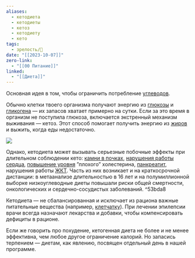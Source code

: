 ```yaml
---
aliases:
  - кетодиета
  - кетодиеты
  - кетоз
  - кетодиету
  - кето
tags:
  - зрелость/🌱
date: "[[2023-10-07]]"
zero-link:
  - "[[00 Питание]]"
linked:
  - "[[Диета]]"
---
```

Основная идея в том, чтобы ограничить потребление [углеводов](Пищевые%20Углеводы.md).

Обычно клетки твоего организма получают энергию из [глюкозы](Глюкоза.md) и [гликогена](Гликоген.md) — их запасов хватает примерно на сутки. Если за это время в организм не поступила глюкоза, включается экстренный механизм выживания — кетоз. Этот способ помогает получить энергию из [жиров](Пищевые%20Жиры.md) и выжить, когда еды недостаточно.

![](Эпилепсия.md#^ccbbbb)

Однако, кетодиета может вызывать серьезные побочные эффекты при длительном соблюдении кето: [камни в почках](https://pubmed.ncbi.nlm.nih.gov/34070285/), [нарушения работы сердца](https://pubmed.ncbi.nlm.nih.gov/31004146/), [повышение уровня](https://www.cambridge.org/core/journals/british-journal-of-nutrition/article/effects-of-lowcarbohydrate-diets-v-lowfat-diets-on-body-weight-and-cardiovascular-risk-factors-a-metaanalysis-of-randomised-controlled-trials/B8FBAC51C156D8CAB189CF0B14FB2A46) ”плохого” холестерина, [панкреатит](Панкреатит.md), нарушения работы [ЖКТ](Желудочно%20кишечный%20тракт.md). Часть из них возникает и на краткосрочной дистанции: в метаанализе длительностью в 16 лет и на полумиллионной выборке низкоуглеводные диеты повышали риски общей смертности, онкологических и сердечно-сосудистых заболеваний. ^53bda8

Кетодиета — не сбалансированная и исключает из рациона важные питательные вещества (например, [клетчатку](Клетчатка.md)). При лечении эпилепсии врачи всегда назначают лекарства и добавки, чтобы компенсировать дефициты в рационе.

Если же говорить про похудение, кетогенная диета не более и не менее эффективна, чем любое другое ограничение калорий. Но запасись терпением — диетам, как явлению, посвящен отдельный день в нашей программе.

